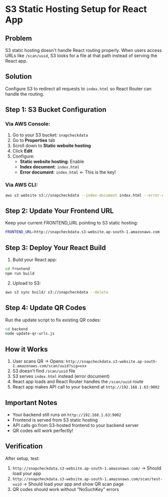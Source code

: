 # S3 Static Hosting Setup for React App

## Problem
S3 static hosting doesn't handle React routing properly. When users access URLs like `/scan/uuid`, S3 looks for a file at that path instead of serving the React app.

## Solution
Configure S3 to redirect all requests to `index.html` so React Router can handle the routing.

## Step 1: S3 Bucket Configuration

### Via AWS Console:
1. Go to your S3 bucket: `snapcheckdata`
2. Go to **Properties** tab
3. Scroll down to **Static website hosting**
4. Click **Edit**
5. Configure:
   - **Static website hosting**: Enable
   - **Index document**: `index.html`
   - **Error document**: `index.html` ← This is the key!

### Via AWS CLI:
```bash
aws s3 website s3://snapcheckdata --index-document index.html --error-document index.html
```

## Step 2: Update Your Frontend URL

Keep your current FRONTEND_URL pointing to S3 static hosting:
```bash
FRONTEND_URL=http://snapcheckdata.s3-website.ap-south-1.amazonaws.com
```

## Step 3: Deploy Your React Build

1. Build your React app:
```bash
cd frontend
npm run build
```

2. Upload to S3:
```bash
aws s3 sync build/ s3://snapcheckdata --delete
```

## Step 4: Update QR Codes

Run the update script to fix existing QR codes:
```bash
cd backend
node update-qr-urls.js
```

## How it Works

1. User scans QR → Opens: `http://snapcheckdata.s3-website.ap-south-1.amazonaws.com/scan/uuid?sig=xxx`
2. S3 doesn't find `/scan/uuid` file
3. S3 serves `index.html` instead (error document)
4. React app loads and React Router handles the `/scan/uuid` route
5. React app makes API call to your backend at `http://192.168.1.63:9002`

## Important Notes

- Your backend still runs on `http://192.168.1.63:9002`
- Frontend is served from S3 static hosting
- API calls go from S3-hosted frontend to your backend server
- QR codes will work perfectly!

## Verification

After setup, test:
1. `http://snapcheckdata.s3-website.ap-south-1.amazonaws.com/` → Should load your app
2. `http://snapcheckdata.s3-website.ap-south-1.amazonaws.com/scan/test-uuid` → Should load your app and show QR scan page
3. QR codes should work without "NoSuchKey" errors
